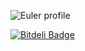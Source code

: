 ![Euler profile](http://projecteuler.net/profile/zhuzhuor.png)

[![Bitdeli Badge](https://d2weczhvl823v0.cloudfront.net/zhuzhuor/euler/trend.png)](https://bitdeli.com/free "Bitdeli Badge")

